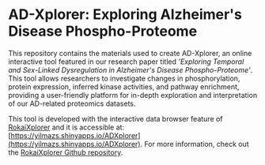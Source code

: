 # AD-Xplorer: Exploring Alzheimer's Disease Phospho-Proteome
This repository contains the materials used to create AD-Xplorer, an online interactive tool featured in our research paper titled *'Exploring Temporal and Sex-Linked Dysregulation in Alzheimer's Disease Phospho-Proteome'*. This tool allows researchers to investigate changes in phosphorylation, protein expression, inferred kinase activities, and pathway enrichment, providing a user-friendly platform for in-depth exploration and interpretation of our AD-related proteomics datasets.

This tool is developed with the interactive data browser feature of [RokaiXplorer](https://rokai.io/explorer) and it is accessible at: [https://yilmazs.shinyapps.io/ADXplorer](https://yilmazs.shinyapps.io/ADXplorer). For more information, check out the [RokaiXplorer Github repository](https://github.com/serhan-yilmaz/RokaiXplorer). 
